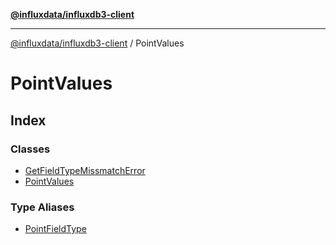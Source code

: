 [**@influxdata/influxdb3-client**](../index.md)

***

[@influxdata/influxdb3-client](../modules.md) / PointValues

# PointValues

## Index

### Classes

- [GetFieldTypeMissmatchError](classes/GetFieldTypeMissmatchError.md)
- [PointValues](classes/PointValues.md)

### Type Aliases

- [PointFieldType](type-aliases/PointFieldType.md)
